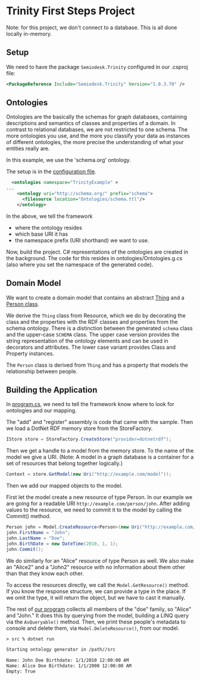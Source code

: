 # Trinity First Steps Project

Note: for this project, we don't connect to a database.  This is all done locally in-memory.

## Setup

We need to have the package `Semiodesk.Trinity` configured in our .csproj file:

```xml
<PackageReference Include="Semiodesk.Trinity" Version="1.0.3.70" />
```

## Ontologies

Ontologies are the basically the schemas for graph databases, containing descriptions and semantics of classes and
properties of a domain.  In contrast to relational databases, we are not restricted to one schema.
The more ontologies you use, and the more you classify your data as instances of different ontologies,
the more precise the understanding of what your entities really are.

In this example, we use the 'schema.org' ontology.

The setup is in the [configuration file](./src/ontologies.config).

```xml
  <ontologies namespace="TrinityExample" >
...
    <ontology uri="http://schema.org/" prefix="schema">
      <filesource location="Ontologies/schema.ttl"/>
    </ontology>
```

In the above, we tell the framework

- where the ontology resides
- which base URI it has
- the namespace prefix (URI shorthand) we want to use.

Now, build the project.  C# representations of the ontologies are created in the background.
The code for this resides in ontologies/Ontologies.g.cs (also where you set the namespace of the generated code).

## Domain Model

We want to create a domain model that contains an abstract [Thing](./src/ObjectModel/Thing.cs)
and a [Person class](./src/ObjectModel/Person.cs).

We derive the `Thing` class from Resource, which we do by decorating the class and the properties with the RDF classes
and properties from the schema ontology.  There is a distinction between the generated `schema` class and the upper-case
`SCHEMA` class. The upper case version provides the string representation of the ontology elements and can be used in
decorators and attributes. The lower case variant provides Class and Property instances.

The `Person` class is derived from `Thing` and has a property that models the relationship between people.

## Building the Application

In [program.cs](./src/Program.cs), we need to tell the framework know where to look for ontologies and our mapping.

The "add" and "register" assembly is code that came with the sample.
Then we load a DotNet RDF memory store from the StoreFactory.

```C#
IStore store = StoreFactory.CreateStore("provider=dotnetrdf");
```

Then we get a handle to a model from the memory store.  To the name of the model we give a URI.
(Note: A model in a graph database is a container for a set of resources that belong together logically.)

```C#
Context = store.GetModel(new Uri("http://example.com/model"));
```

Then we add our mapped objects to the model.

First let the model create a new resource of type Person.  In our example we are going for a readable URI
`http://example.com/person/john`.
After adding values to the resource, we need to commit it to the model by calling the Commit() method.

```C#
Person john = Model.CreateResource<Person>(new Uri("http://example.com/person/john"));
john.FirstName = "John";
john.LastName = "Doe";
john.BirthDate = new DateTime(2010, 1, 1);
john.Commit();
```

We do similarly for an "Alice" resource of type Person as well.  We also make an "Alice2" and a "John2" resource with
no information about them other than that they know each other.

To access the resources directly, we call the `Model.GetResource()` method.
If you know the response structure, we can provide a type in the place.  If we omit the type, it will return the object,
but we have to cast it manually.

The rest of [our program](./src/Program.cs) collects all members of the "doe" family, so "Alice" and "John." It does
this by querying from the model, building a LINQ query via the `AsQueryable()` method.  Then, we print these people's
metadata to console and delete them, via `Model.DeleteResource()`, from our model.

```txt
> src % dotnet run

Starting ontology generator in /path//src

Name: John Doe Birthdate: 1/1/2010 12:00:00 AM
Name: Alice Doe Birthdate: 1/1/2000 12:00:00 AM
Empty: True
```
